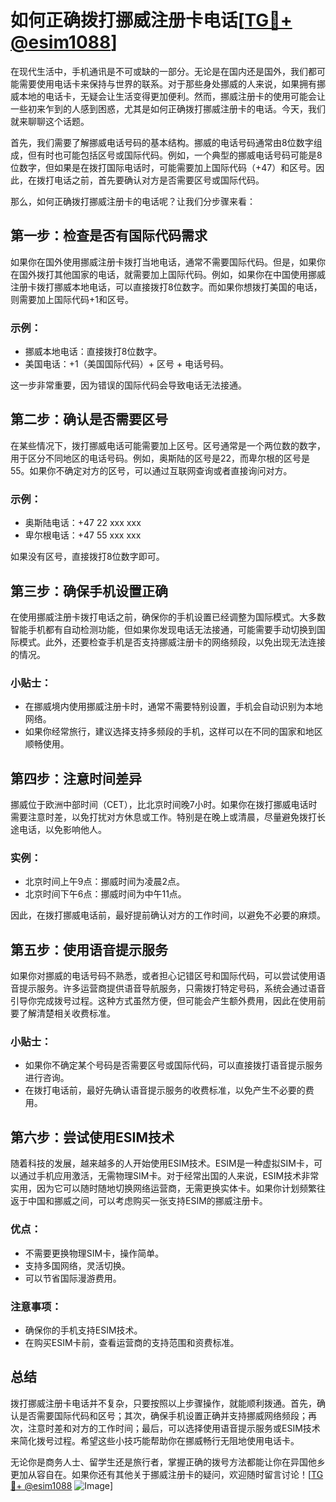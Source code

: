 # 如何正确拨打挪威注册卡电话[[TG💪+ @esim1088](https://t.me/s/esim1088)]

在现代生活中，手机通讯是不可或缺的一部分。无论是在国内还是国外，我们都可能需要使用电话卡来保持与世界的联系。对于那些身处挪威的人来说，如果拥有挪威本地的电话卡，无疑会让生活变得更加便利。然而，挪威注册卡的使用可能会让一些初来乍到的人感到困惑，尤其是如何正确拨打挪威注册卡的电话。今天，我们就来聊聊这个话题。

首先，我们需要了解挪威电话号码的基本结构。挪威的电话号码通常由8位数字组成，但有时也可能包括区号或国际代码。例如，一个典型的挪威电话号码可能是8位数字，但如果是在拨打国际电话时，可能需要加上国际代码（+47）和区号。因此，在拨打电话之前，首先要确认对方是否需要区号或国际代码。

那么，如何正确拨打挪威注册卡的电话呢？让我们分步骤来看：

## 第一步：检查是否有国际代码需求

如果你在国外使用挪威注册卡拨打当地电话，通常不需要国际代码。但是，如果你在国外拨打其他国家的电话，就需要加上国际代码。例如，如果你在中国使用挪威注册卡拨打挪威本地电话，可以直接拨打8位数字。而如果你想拨打美国的电话，则需要加上国际代码+1和区号。

### 示例：
- 挪威本地电话：直接拨打8位数字。
- 美国电话：+1（美国国际代码）+ 区号 + 电话号码。

这一步非常重要，因为错误的国际代码会导致电话无法接通。

## 第二步：确认是否需要区号

在某些情况下，拨打挪威电话可能需要加上区号。区号通常是一个两位数的数字，用于区分不同地区的电话号码。例如，奥斯陆的区号是22，而卑尔根的区号是55。如果你不确定对方的区号，可以通过互联网查询或者直接询问对方。

### 示例：
- 奥斯陆电话：+47 22 xxx xxx
- 卑尔根电话：+47 55 xxx xxx

如果没有区号，直接拨打8位数字即可。

## 第三步：确保手机设置正确

在使用挪威注册卡拨打电话之前，确保你的手机设置已经调整为国际模式。大多数智能手机都有自动检测功能，但如果你发现电话无法接通，可能需要手动切换到国际模式。此外，还要检查手机是否支持挪威注册卡的网络频段，以免出现无法连接的情况。

### 小贴士：
- 在挪威境内使用挪威注册卡时，通常不需要特别设置，手机会自动识别为本地网络。
- 如果你经常旅行，建议选择支持多频段的手机，这样可以在不同的国家和地区顺畅使用。

## 第四步：注意时间差异

挪威位于欧洲中部时间（CET），比北京时间晚7小时。如果你在拨打挪威电话时需要注意时差，以免打扰对方休息或工作。特别是在晚上或清晨，尽量避免拨打长途电话，以免影响他人。

### 实例：
- 北京时间上午9点：挪威时间为凌晨2点。
- 北京时间下午6点：挪威时间为中午11点。

因此，在拨打挪威电话前，最好提前确认对方的工作时间，以避免不必要的麻烦。

## 第五步：使用语音提示服务

如果你对挪威的电话号码不熟悉，或者担心记错区号和国际代码，可以尝试使用语音提示服务。许多运营商提供语音导航服务，只需拨打特定号码，系统会通过语音引导你完成拨号过程。这种方式虽然方便，但可能会产生额外费用，因此在使用前要了解清楚相关收费标准。

### 小贴士：
- 如果你不确定某个号码是否需要区号或国际代码，可以直接拨打语音提示服务进行咨询。
- 在拨打电话前，最好先确认语音提示服务的收费标准，以免产生不必要的费用。

## 第六步：尝试使用ESIM技术

随着科技的发展，越来越多的人开始使用ESIM技术。ESIM是一种虚拟SIM卡，可以通过手机应用激活，无需物理SIM卡。对于经常出国的人来说，ESIM技术非常实用，因为它可以随时随地切换网络运营商，无需更换实体卡。如果你计划频繁往返于中国和挪威之间，可以考虑购买一张支持ESIM的挪威注册卡。

### 优点：
- 不需要更换物理SIM卡，操作简单。
- 支持多国网络，灵活切换。
- 可以节省国际漫游费用。

### 注意事项：
- 确保你的手机支持ESIM技术。
- 在购买ESIM卡前，查看运营商的支持范围和资费标准。

## 总结

拨打挪威注册卡电话并不复杂，只要按照以上步骤操作，就能顺利拨通。首先，确认是否需要国际代码和区号；其次，确保手机设置正确并支持挪威网络频段；再次，注意时差和对方的工作时间；最后，可以选择使用语音提示服务或ESIM技术来简化拨号过程。希望这些小技巧能帮助你在挪威畅行无阻地使用电话卡。

无论你是商务人士、留学生还是旅行者，掌握正确的拨号方法都能让你在异国他乡更加从容自在。如果你还有其他关于挪威注册卡的疑问，欢迎随时留言讨论！[[TG💪+ @esim1088](https://t.me/s/esim1088) ![Image](https://i.postimg.cc/4NQfJmqS/Snipaste-2025-05-13-00-14-12.png)]